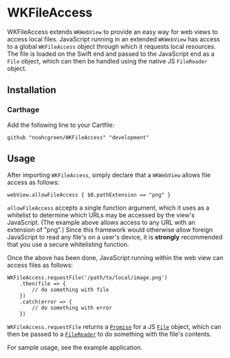 # WKFileAccess

WKFileAccess extends `WKWebView` to provide an easy way for web views to access local files. JavaScript running in an extended `WKWebView` has access to a global `WKFileAccess` object through which it requests local resources. The file is loaded on the Swift end and passed to the JavaScript end as a `File` object, which can then be handled using the native JS `FileReader` object.

## Installation

### Carthage

Add the following line to your Cartfile:

```
github "noahcgreen/WKFileAccess" "development"
```

## Usage

After importing `WKFileAccess`, simply declare that a `WKWebView` allows file access as follows:

```
webView.allowFileAccess { $0.pathExtension == "png" }
```

`allowFileAccess` accepts a single function argument, which it uses as a whitelist to determine which URLs may be accessed by the view's JavaScript. (The example above allows access to any URL with an extension of "png".) Since this framework would otherwise allow foreign JavaScript to read any file's on a user's device, it is **strongly** recommended that you use a secure whitelisting function.

Once the above has been done, JavaScript running within the web view can access files as follows:

```
WKFileAccess.requestFile('/path/to/local/image.png')
    .then(file => {
        // do something with file
    })
    .catch(error => {
        // do something with error
    })
```

`WKFileAccess.requestFile` returns a [`Promise`](https://developer.mozilla.org/en/docs/Web/JavaScript/Reference/Global_Objects/Promise) for a JS [`File`](https://developer.mozilla.org/en-US/docs/Web/API/File) object, which can then be passed to a [`FileReader`](https://developer.mozilla.org/en-US/docs/Web/API/FileReader) to do something with the file's contents.

For sample usage, see the example application.
